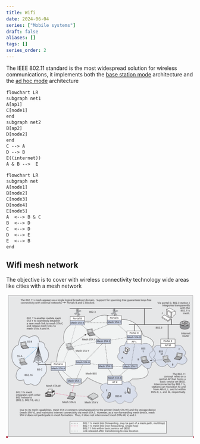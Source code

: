 ```yaml
---
title: Wifi
date: 2024-06-04
series: ["Mobile systems"]
draft: false
aliases: []
tags: []
series_order: 2
---
```


The IEEE 802.11 standard is the most widespread solution for wireless communications, it implements both the [base station mode](/mobile_systems/wireless_communication#base-station-mode) architecture and the [ad hoc mode](/mobile_systems/wireless_communication#ad-hoc-mode) architecture

```mermaid
flowchart LR
subgraph net1
A[ap1]
C[node1]
end
subgraph net2
B[ap2]
D[node2]
end
C --> A
D --> B
E((internet))
A & B -->  E
```

```mermaid
flowchart LR
subgraph net
A[node1]
B[node2]
C[node3]
D[node4]
E[node5]
A  <--> B & C
B  <--> D
C  <--> D
D  <--> E
E  <--> B
end
```

## Wifi mesh network

The objective is to cover with wireless connectivity technology wide areas like cities with a mesh network

![](mesh_network.png)
